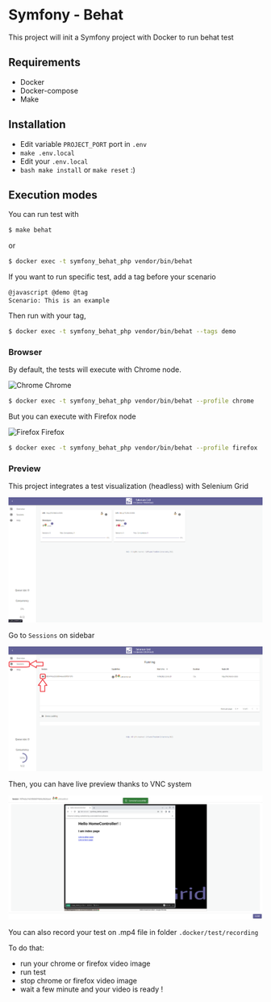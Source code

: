 # Symfony - Behat 
This project will init a Symfony project with Docker to run behat test

## Requirements
- Docker
- Docker-compose
- Make

## Installation
- Edit variable ``PROJECT_PORT`` port in ``.env``
- ``make .env.local``
- Edit your ``.env.local``
- ``bash make install`` or ``make reset`` :)

## Execution modes
You can run test with

```bash
$ make behat
```
or
```bash
$ docker exec -t symfony_behat_php vendor/bin/behat
```

If you want to run specific test, add a tag before your scenario
```gherkin=
@javascript @demo @tag
Scenario: This is an example
```
Then run with your tag,
```bash
$ docker exec -t symfony_behat_php vendor/bin/behat --tags demo
```
### Browser

By default, the tests will execute with Chrome node.

![Chrome](https://raw.githubusercontent.com/alrra/browser-logos/main/src/chrome/chrome_24x24.png) Chrome
```bash
$ docker exec -t symfony_behat_php vendor/bin/behat --profile chrome
```
But you can execute with Firefox node

![Firefox](https://raw.githubusercontent.com/alrra/browser-logos/main/src/firefox/firefox_24x24.png) Firefox
```bash
$ docker exec -t symfony_behat_php vendor/bin/behat --profile firefox
```

### Preview
This project integrates a test visualization (headless) with Selenium Grid

![Selenium Grid](https://raw.githubusercontent.com/Kimouss/Symfony-Behat/main/doc/images/selenium_grid.png)

Go to ``Sessions`` on sidebar

![Selenium Session](https://raw.githubusercontent.com/Kimouss/Symfony-Behat/main/doc/images/selenium_session.png)

Then, you can have live preview thanks to VNC system

![Selenium VNC](https://raw.githubusercontent.com/Kimouss/Symfony-Behat/main/doc/images/selenium_vnc.png)

You can also record your test on .mp4 file in folder ``.docker/test/recording``

To do that: 
- run your chrome or firefox video image
- run test
- stop chrome or firefox video image
- wait a few minute and your video is ready !
